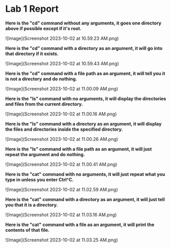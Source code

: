 # Lab 1 Report

**Here is the "cd" command without any arguments, it goes one directory above if possible except if it's root.**

![Image](Screenshot 2023-10-02 at 10.59.23 AM.png)

**Here is the "cd" command with a directory as an argument, it will go into that directory if it exists.**

![Image](Screenshot 2023-10-02 at 10.59.43 AM.png)

**Here is the "cd" command with a file path as an argument, it will tell you it is not a directory and do nothing.**

![Image](Screenshot 2023-10-02 at 11.00.09 AM.png)

**Here is the "ls" command with no arguments, it will display the directories and files from the current directory.**

![Image](Screenshot 2023-10-02 at 11.00.16 AM.png)

**Here is the "ls" command with a directory as an argument, it will display the files and directories inside the specified directory.**

![Image](Screenshot 2023-10-02 at 11.00.26 AM.png)

**Here is the "ls" command with a file path as an argument, it will just repeat the argument and do nothing.**

![Image](Screenshot 2023-10-02 at 11.00.41 AM.png)

**Here is the "cat" command with no arguments, it will just repeat what you type in unless you enter Ctrl^C.**

![Image](Screenshot 2023-10-02 at 11.02.59 AM.png)

**Here is the "cat" command with a directory as an argument, it will just tell you that it is a directory.**

![Image](Screenshot 2023-10-02 at 11.03.16 AM.png)

**Here is the "cat" command with a file as an argument, it will print the contents of that file.**

![Image](Screenshot 2023-10-02 at 11.03.25 AM.png)

